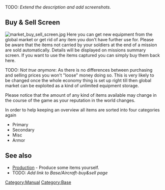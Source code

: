 TODO: *Extend the description and add screenshots.*

## Buy & Sell Screen

![](market_buy_sell_screen.jpg "market_buy_sell_screen.jpg") Here you
can get new equipment from the global market or get rid of any item you
don't have further use for. Please be aware that the items not carried
by your soldiers at the end of a mission are sold automatically. Details
will be displayed on missions summary screen. If you want to use the
items captured you can simply buy them back here.

TODO: *Not true anymore*: As there is no differences between purchasing
and selling prices you won't "loose" money doing so. This is very likely
to be changed once the whole economy thing is set up right till then
global market can be exploited as a kind of unlimited equipment storage.

Please notice that the amount of any kind of items available may change
in the course of the game as your reputation in the world changes.

In order to help keeping an overview all items are sorted into four
categories again

- Primary
- Secondary
- Misc
- Armor

## See also

- [Production](Manual/Singleplayer/Production "wikilink") - Produce some
  items yourself.
- TODO: *Add link to Base/Aircraft-buy&sell page*

[Category:Manual](Category:Manual "wikilink")
[Category:Base](Category:Base "wikilink")
